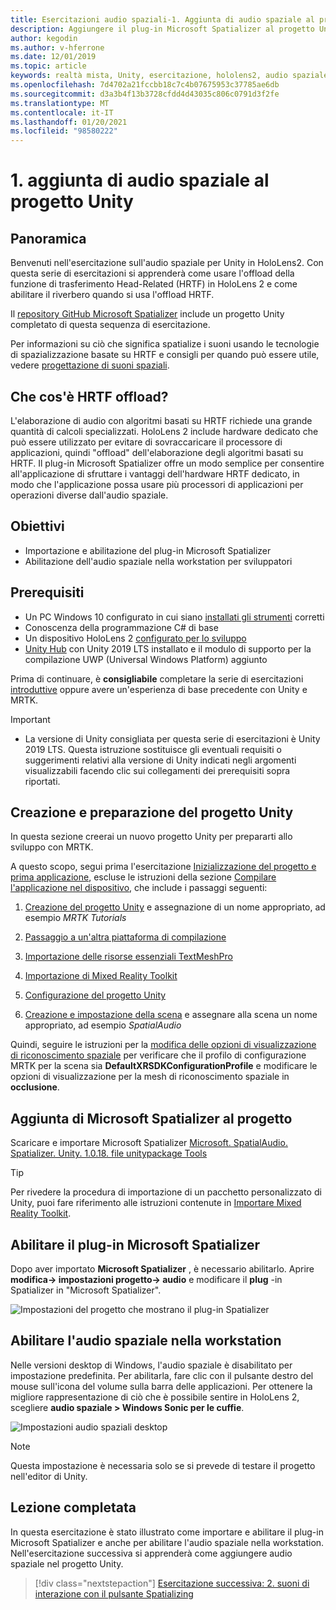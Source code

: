 ```yaml
---
title: Esercitazioni audio spaziali-1. Aggiunta di audio spaziale al progetto
description: Aggiungere il plug-in Microsoft Spatializer al progetto Unity per accedere a HoloLens 2 HRTF hardware offload.
author: kegodin
ms.author: v-hferrone
ms.date: 12/01/2019
ms.topic: article
keywords: realtà mista, Unity, esercitazione, hololens2, audio spaziale, MRTK, Toolkit per realtà mista, UWP, Windows 10, HRTF, funzione di trasferimento relativa alla testa, Reverb, Microsoft Spatializer
ms.openlocfilehash: 7d4702a21fccbb18c7c4b07675953c37785ae6db
ms.sourcegitcommit: d3a3b4f13b3728cfdd4d43035c806c0791d3f2fe
ms.translationtype: MT
ms.contentlocale: it-IT
ms.lasthandoff: 01/20/2021
ms.locfileid: "98580222"
---
```

# <a name="1-adding-spatial-audio-to-your-unity-project"></a>1. aggiunta di audio spaziale al progetto Unity

## <a name="overview"></a>Panoramica

Benvenuti nell'esercitazione sull'audio spaziale per Unity in HoloLens2. Con questa serie di esercitazioni si apprenderà come usare l'offload della funzione di trasferimento Head-Related (HRTF) in HoloLens 2 e come abilitare il riverbero quando si usa l'offload HRTF.

Il [repository GitHub Microsoft Spatializer](https://github.com/microsoft/spatialaudio-unity) include un progetto Unity completato di questa sequenza di esercitazione.

Per informazioni su ciò che significa spatialize i suoni usando le tecnologie di spazializzazione basate su HRTF e consigli per quando può essere utile, vedere [progettazione di suoni spaziali](/windows/mixed-reality/spatial-sound-design).

## <a name="what-is-hrtf-offload"></a>Che cos'è HRTF offload?

L'elaborazione di audio con algoritmi basati su HRTF richiede una grande quantità di calcoli specializzati. HoloLens 2 include hardware dedicato che può essere utilizzato per evitare di sovraccaricare il processore di applicazioni, quindi "offload" dell'elaborazione degli algoritmi basati su HRTF.  Il plug-in Microsoft Spatializer offre un modo semplice per consentire all'applicazione di sfruttare i vantaggi dell'hardware HRTF dedicato, in modo che l'applicazione possa usare più processori di applicazioni per operazioni diverse dall'audio spaziale.

## <a name="objectives"></a>Obiettivi

* Importazione e abilitazione del plug-in Microsoft Spatializer
* Abilitazione dell'audio spaziale nella workstation per sviluppatori

## <a name="prerequisites"></a>Prerequisiti

* Un PC Windows 10 configurato in cui siano [installati gli strumenti](../../install-the-tools.md) corretti
* Conoscenza della programmazione C# di base
* Un dispositivo HoloLens 2 [configurato per lo sviluppo](../../platform-capabilities-and-apis/using-visual-studio.md#enabling-developer-mode)
* <a href="https://docs.unity3d.com/Manual/GettingStartedInstallingHub.html" target="_blank">Unity Hub</a> con Unity 2019 LTS installato e il modulo di supporto per la compilazione UWP (Universal Windows Platform) aggiunto

Prima di continuare, è **consigliabile** completare la serie di esercitazioni [introduttive](mr-learning-base-01.md) oppure avere un'esperienza di base precedente con Unity e MRTK.

> [!IMPORTANT]
>
> * La versione di Unity consigliata per questa serie di esercitazioni è Unity 2019 LTS. Questa istruzione sostituisce gli eventuali requisiti o suggerimenti relativi alla versione di Unity indicati negli argomenti visualizzabili facendo clic sui collegamenti dei prerequisiti sopra riportati.

## <a name="creating-and-preparing-the-unity-project"></a>Creazione e preparazione del progetto Unity

In questa sezione creerai un nuovo progetto Unity per prepararti allo sviluppo con MRTK.

A questo scopo, segui prima l'esercitazione [Inizializzazione del progetto e prima applicazione](mr-learning-base-02.md), escluse le istruzioni della sezione [Compilare l'applicazione nel dispositivo](mr-learning-base-02.md#building-your-application-to-your-hololens-2), che include i passaggi seguenti:

1. [Creazione del progetto Unity](mr-learning-base-02.md#creating-the-unity-project) e assegnazione di un nome appropriato, ad esempio *MRTK Tutorials*

1. [Passaggio a un'altra piattaforma di compilazione](mr-learning-base-02.md#configuring-the-unity-project)

1. [Importazione delle risorse essenziali TextMeshPro](mr-learning-base-02.md#importing-the-textmeshpro-essential-resources)

1. [Importazione di Mixed Reality Toolkit](mr-learning-base-02.md#importing-the-mixed-reality-toolkit)

1. [Configurazione del progetto Unity](mr-learning-base-02.md#configuring-the-unity-project)

1. [Creazione e impostazione della scena](mr-learning-base-02.md#creating-and-configuring-the-scene) e assegnare alla scena un nome appropriato, ad esempio *SpatialAudio*

Quindi, seguire le istruzioni per la [modifica delle opzioni di visualizzazione di riconoscimento spaziale](mr-learning-base-03.md#changing-the-spatial-awareness-display-option) per verificare che il profilo di configurazione MRTK per la scena sia **DefaultXRSDKConfigurationProfile** e modificare le opzioni di visualizzazione per la mesh di riconoscimento spaziale in **occlusione**.

## <a name="adding-microsoft-spatializer-to-the-project"></a>Aggiunta di Microsoft Spatializer al progetto

Scaricare e importare Microsoft Spatializer  <a href="https://github.com/microsoft/spatialaudio-unity/releases/download/v1.0.18/Microsoft.SpatialAudio.Spatializer.Unity.1.0.18.unitypackage" target="_blank">Microsoft. SpatialAudio. Spatializer. Unity. 1.0.18. file unitypackage Tools </a>

>[!TIP]
> Per rivedere la procedura di importazione di un pacchetto personalizzato di Unity, puoi fare riferimento alle istruzioni contenute in [Importare Mixed Reality Toolkit](../../../mrlearning-base-ch1.md#import-the-mixed-reality-toolkit).

## <a name="enable-the-microsoft-spatializer-plugin"></a>Abilitare il plug-in Microsoft Spatializer

Dopo aver importato **Microsoft Spatializer** , è necessario abilitarlo. Aprire **modifica-> impostazioni progetto-> audio** e modificare il **plug** -in Spatializer in "Microsoft Spatializer".

![Impostazioni del progetto che mostrano il plug-in Spatializer](images/spatial-audio/spatial-audio-01-section3-step1-1.png)

## <a name="enable-spatial-audio-on-your-workstation"></a>Abilitare l'audio spaziale nella workstation

Nelle versioni desktop di Windows, l'audio spaziale è disabilitato per impostazione predefinita. Per abilitarla, fare clic con il pulsante destro del mouse sull'icona del volume sulla barra delle applicazioni. Per ottenere la migliore rappresentazione di ciò che è possibile sentire in HoloLens 2, scegliere **audio spaziale > Windows Sonic per le cuffie**.

![Impostazioni audio spaziali desktop](images/spatial-audio/spatial-audio-01-section4-step1-1.png)

> [!NOTE]
> Questa impostazione è necessaria solo se si prevede di testare il progetto nell'editor di Unity.

## <a name="congratulations"></a>Lezione completata

In questa esercitazione è stato illustrato come importare e abilitare il plug-in Microsoft Spatializer e anche per abilitare l'audio spaziale nella workstation.
Nell'esercitazione successiva si apprenderà come aggiungere audio spaziale nel progetto Unity.

> [!div class="nextstepaction"]
> [Esercitazione successiva: 2. suoni di interazione con il pulsante Spatializing](unity-spatial-audio-ch2.md)
